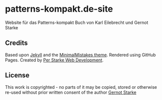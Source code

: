 # patterns-kompakt.de-site
Website für das Patterns-kompakt Buch von Karl Eilebrecht und Gernot Starke

## Credits

Based upon [Jekyll](https://jekyllrb.org) and the [MinimalMistakes theme](https://mmistakes.github.io/minimal-mistakes/). Rendered using GitHub Pages.
Created by [Per Starke Web Development](https://perstarke-webdev.de/).

## License
This work is copyrighted - no parts of it may be copied, stored or otherwise re-used without prior written consent
of the author [Gernot Starke](mailto:gstarke@mailbox.org)
